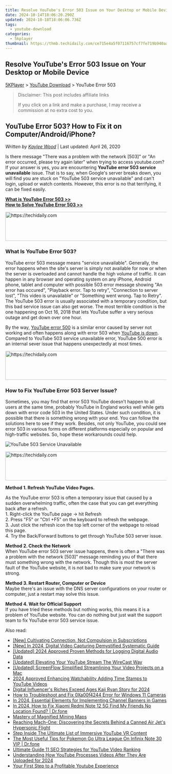 ```yaml
---
title: Resolve YouTube's Error 503 Issue on Your Desktop or Mobile Device
date: 2024-10-14T18:06:20.290Z
updated: 2024-10-18T18:06:06.736Z
tags:
  - youtube-download
categories:
  - 5kplayer
thumbnail: https://thmb.techidaily.com/ce715e4a5f07116757cf7fe719b940aadd98801d018a43c3249d3a4866964b88.jpg
---
```


## Resolve YouTube's Error 503 Issue on Your Desktop or Mobile Device

[5KPlayer](https://tools.techidaily.com/5kplayer/products/) \> [YouTube Download](https://tools.techidaily.com/5kplayer/youtube-download/) \> YouTube Error 503

>  Disclaimer: This post includes affiliate links
>
>  If you click on a link and make a purchase, I may receive a commission at no extra cost to you.
>

## YouTube Error 503? How to Fix it on Computer/Android/iPhone?

 _Written by [Kaylee Wood](https://www.quora.com/profile/Amanda-Hu-21)_ | Last updated: April 26, 2020 

Is there message "There was a problem with the network \[503\]" or "An error occurred, please try again later" when trying to access youtube.com? If your answer is yes, you are encountering **YouTube error 503 service unavailable** issue. That is to say, when Google's server breaks down, you will find you are stuck on "YouTube 503 service unavailable" and can't login, upload or watch contents. However, this error is no that terrifying, it can be fixed easily.

[**What is YouTube Error 503 >>**](https://tools.techidaily.com/5kplayer/youtube-download/)  
[**How to Solve YouTube Error 503 >>**](https://tools.techidaily.com/5kplayer/youtube-download/)

<!-- affiliate ads begin -->
<a href="https://appsumo.8odi.net/c/5597632/2049363/7443" target="_top" id="2049363">
  <img src="//a.impactradius-go.com/display-ad/7443-2049363" border="0" alt="https://techidaily.com" width="728" height="90"/>
</a>
<img height="0" width="0" src="https://appsumo.8odi.net/i/5597632/2049363/7443" style="position:absolute;visibility:hidden;" border="0" />
<!-- affiliate ads end -->

### What Is YouTube Error 503?

YouTube error 503 message means "service unavailable". Generally, the error happens when the site's server is simply not available for now or when the server is overloaded and cannot handle the high volume of traffic. It can happen in any browser and operating system on any iPhone, Android phone, tablet and computer with possible 503 error message showing "An error has occured", "Playback error. Tap to retry", "Connection to server lost", "This video is unavailable" or "Something went wrong. Tap to Retry". The YouTube 503 error is usually associated with a temporary condition, but this bad service issue can also get worse. The most terrible condition is the one happening on Oct 16, 2018 that lets YouTube suffer a very serious outage and get down over one hour.

By the way, [YouTube error 500](https://tools.techidaily.com/5kplayer/youtube-download/) is a similar error caused by server not working and often happens along with error 503 when [YouTube is down](https://tools.techidaily.com/5kplayer/youtube-download/). Compared to YouTube 503 service unavailable error, YouTube 500 error is an internal sever issue that happens unexpectedly at most times.

<!-- affiliate ads begin -->
<a href="https://appsumo.8odi.net/c/5597632/2075476/7443" target="_top" id="2075476">
  <img src="//a.impactradius-go.com/display-ad/7443-2075476" border="0" alt="https://techidaily.com" width="728" height="90"/>
</a>
<img height="0" width="0" src="https://appsumo.8odi.net/i/5597632/2075476/7443" style="position:absolute;visibility:hidden;" border="0" />
<!-- affiliate ads end -->

### How to Fix YouTube Error 503 Server Issue?

Sometimes, you may find that error 503 YouTube doesn't happen to all users at the same time, probably YouTube in England works well while gets down with error code 503 in the United States. Under such condition, it is possible that there is something wrong with your end. You can follow the solutions here to see if they work. Besides, not only YouTube, you could see error 503 in various forms on different platforms especially on popular and high-traffic websites. So, hope these workarounds could help.

![YouTube 503 Service Unavailable](https://www.5kplayer.com/youtube-download/img/youtube-error-503.jpg) 

<!-- affiliate ads begin -->
<a href="https://aligracehair.sjv.io/c/5597632/1938721/19272" target="_top" id="1938721">
  <img src="//a.impactradius-go.com/display-ad/19272-1938721" border="0" alt="https://techidaily.com" width="728" height="90"/>
</a>
<img height="0" width="0" src="https://aligracehair.sjv.io/i/5597632/1938721/19272" style="position:absolute;visibility:hidden;" border="0" />
<!-- affiliate ads end -->

**Method 1\. Refresh YouTube Video Pages.**

As the YouTube error 503 is often a temporary issue that caused by a sudden overwhelming traffic, often the case that you can get everything back after a refresh.  
 1\. Right-click the YouTube page -> hit Refresh  
 2\. Press "F5" or "Ctrl +F5" on the keyboard to refresh the webpage.  
 3\. Just click the refresh icon the top left corner of the webpage to reload this page.  
 4\. Try the Back/Forward buttons to get through YouTube 503 server issue.

**Method 2\. Check the Network**  
 When YouTube error 503 server issue happens, there is often a "There was a problem with the network \[503\]" message reminding you of that there must something wrong with the network. Though this is most the server fault of the YouTube website, it is not bad to make sure your network is strong.

**Method 3\. Restart Router, Computer or Device**  
 Maybe there's an issue with the DNS server configurations on your router or computer, just a restart may solve this issue.

**Method 4\. Wait for Official Support**  
 If you have tried these methods but nothing works, this means it is a problem of YouTube website. You can do nothing but just wait the support team to fix YouTube error 503 service issue.

<ins class="adsbygoogle"
     style="display:block"
     data-ad-format="autorelaxed"
     data-ad-client="ca-pub-7571918770474297"
     data-ad-slot="1223367746"></ins>

<ins class="adsbygoogle"
     style="display:block"
     data-ad-client="ca-pub-7571918770474297"
     data-ad-slot="8358498916"
     data-ad-format="auto"
     data-full-width-responsive="true"></ins>

<span class="atpl-alsoreadstyle">Also read:</span>
<div><ul>
<li><a href="https://youtube-video-recordings.techidaily.com/new-cultivating-connection-not-compulsion-in-subscriptions/"><u>[New] Cultivating Connection, Not Compulsion in Subscriptions</u></a></li>
<li><a href="https://video-capture.techidaily.com/new-in-2024-digital-video-capturing-demystified-systematic-guide/"><u>[New] In 2024, Digital Video Capturing Demystified Systematic Guide</u></a></li>
<li><a href="https://visual-screen-recording.techidaily.com/updated-2024-approved-proven-methods-for-logging-digital-audio-data/"><u>[Updated] 2024 Approved Proven Methods for Logging Digital Audio Data</u></a></li>
<li><a href="https://youtube-video-recordings.techidaily.com/updated-elevating-your-youtube-stream-the-wirecast-way/"><u>[Updated] Elevating Your YouTube Stream The WireCast Way</u></a></li>
<li><a href="https://screen-capture.techidaily.com/updated-screenflow-simplified-streamlining-your-video-projects-on-a-mac/"><u>[Updated] ScreenFlow Simplified Streamlining Your Video Projects on a Mac</u></a></li>
<li><a href="https://youtube-video-recordings.techidaily.com/2024-approved-enhancing-watchability-adding-time-stamps-to-youtube-videos/"><u>2024 Approved Enhancing Watchability Adding Time Stamps to YouTube Videos</u></a></li>
<li><a href="https://youtube-video-recordings.techidaily.com/digital-influencers-riches-exceed-ages-kaji-ryan-story-for-2024/"><u>Digital Influencer's Riches Exceed Ages Kaji Ryan Story for 2024</u></a></li>
<li><a href="https://techno-recovery.techidaily.com/how-to-troubleshoot-and-fix-0xa00f4244-error-for-windows-11-cameras/"><u>How to Troubleshoot and Fix 0Xa00f4244 Error for Windows 11 Cameras</u></a></li>
<li><a href="https://youtube-video-recordings.techidaily.com/in-2024-essential-elements-for-implementing-channel-banners-in-games/"><u>In 2024, Essential Elements for Implementing Channel Banners in Games</u></a></li>
<li><a href="https://review-topics.techidaily.com/in-2024-how-to-fix-xiaomi-redmi-note-12-5g-find-my-friends-no-location-found-drfone-by-drfone-virtual-android/"><u>In 2024, How to Fix Xiaomi Redmi Note 12 5G Find My Friends No Location Found? | Dr.fone</u></a></li>
<li><a href="https://extra-hints.techidaily.com/mastery-of-magnified-mining-maps/"><u>Mastery of Magnified Mining Maps</u></a></li>
<li><a href="https://howto.techidaily.com/reaching-mach-one-discovering-the-secrets-behind-a-canned-air-jets-hypersonic-flight/"><u>Reaching Mach-One: Discovering the Secrets Behind a Canned Air Jet's Hypersonic Flight</u></a></li>
<li><a href="https://youtube-video-recordings.techidaily.com/step-inside-the-ultimate-list-of-immersive-youtube-vr-content/"><u>Step Inside The Ultimate List of Immersive YouTube VR Content</u></a></li>
<li><a href="https://android-pokemon-go.techidaily.com/the-most-useful-tips-for-pokemon-go-ultra-league-on-infinix-note-30-vip-drfone-by-drfone-virtual-android/"><u>The Most Useful Tips for Pokemon Go Ultra League On Infinix Note 30 VIP | Dr.fone</u></a></li>
<li><a href="https://youtube-video-recordings.techidaily.com/ultimate-guide-11-seo-strategies-for-youtube-video-ranking/"><u>Ultimate Guide 11 SEO Strategies for YouTube Video Ranking</u></a></li>
<li><a href="https://facebook-record-videos.techidaily.com/understanding-how-youtube-processes-videos-after-they-are-uploaded-for-2024/"><u>Understanding How YouTube Processes Videos After They Are Uploaded for 2024</u></a></li>
<li><a href="https://youtube-video-recordings.techidaily.com/your-first-step-to-a-profitable-youtube-experience/"><u>Your First Step to a Profitable Youtube Experience</u></a></li>
</ul></div>

